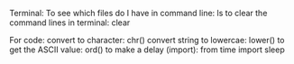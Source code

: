 Terminal:
 To see which files do I have in command line: ls
 to clear the command lines in terminal: clear


For code:
 convert to character: chr()
 convert string to lowercae: lower()
 to get the ASCII value: ord()
 to make a delay (import): from time import sleep